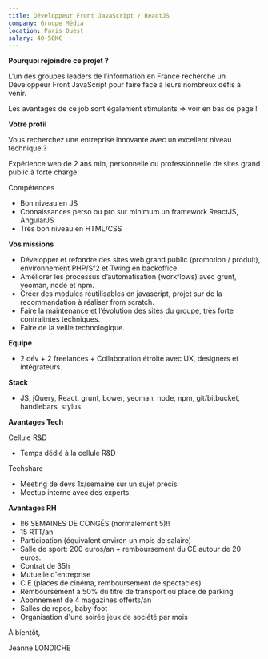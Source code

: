 ```yaml
---
title: Développeur Front JavaScript / ReactJS
company: Groupe Média
location: Paris Ouest
salary: 40-50K€
---
```


<strong>Pourquoi rejoindre ce projet ?</strong>

L’un des groupes leaders de l’information en France recherche un Développeur Front JavaScript pour faire face à leurs nombreux défis à venir.
 
Les avantages de ce job sont également stimulants => voir en bas de page !

<strong>Votre profil</strong>

Vous recherchez une entreprise innovante avec un excellent niveau technique ?

Expérience web de 2 ans min, personnelle ou professionnelle de sites grand public à forte charge.

Compétences 
- Bon niveau en JS 
- Connaissances perso ou pro sur minimum un framework ReactJS, AngularJS 
- Très bon niveau en HTML/CSS

<strong>Vos missions</strong>

- Développer et refondre des sites web grand public (promotion / produit), environnement PHP/Sf2 et Twing en backoffice.
- Améliorer les processus d’automatisation (workflows) avec grunt, yeoman, node et npm.
- Créer des modules réutilisables en javascript, projet sur de la recommandation à réaliser from scratch.
- Faire la maintenance et l’évolution des sites du groupe, très forte contraitntes techniques.
- Faire de la veille technologique.

<strong>Equipe</strong> 
- 2 dév + 2 freelances + Collaboration étroite avec UX, designers et intégrateurs.

<strong>Stack</strong>
- JS, jQuery, React, grunt, bower, yeoman, node, npm, git/bitbucket, handlebars, stylus

<strong>Avantages Tech</strong>

Cellule R&D
 
- Temps dédié à la cellule R&D
 
Techshare
 
- Meeting de devs 1x/semaine sur un sujet précis 
- Meetup interne avec des experts

<strong>Avantages RH </strong>
 
- !!6 SEMAINES DE CONGÉS (normalement 5)!!
- 15 RTT/an
- Participation (équivalent environ un mois de salaire)
- Salle de sport: 200 euros/an + remboursement du CE autour de 20 euros.
- Contrat de 35h
- Mutuelle d'entreprise
- C.E (places de cinéma, remboursement de spectacles)
- Remboursement à 50% du titre de transport ou place de parking
- Abonnement de 4 magazines offerts/an
- Salles de repos, baby-foot
- Organisation d'une soirée jeux de société par mois


À bientôt,

Jeanne LONDICHE